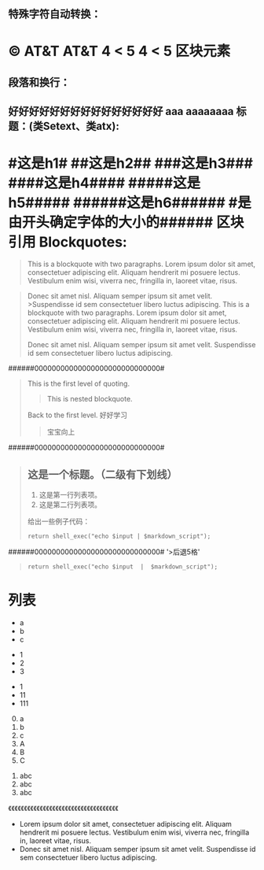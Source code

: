 特殊字符自动转换：
----
&copy;
AT&T
AT&amp;T
4 < 5
4 &lt; 5
区块元素
=======
段落和换行：
-----
好好好好好好好好好好好好好好好
aaa
aaaaaaaa
标题：(类Setext、类atx):
-----
#这是h1#
##这是h2##
###这是h3###
####这是h4####
#####这是h5#####
######这是h6######
#是由开头确定字体的大小的######
区块引用 Blockquotes:
========

> This is a blockquote with two paragraphs. Lorem ipsum dolor sit amet,
consectetuer adipiscing elit. Aliquam hendrerit mi posuere lectus.
Vestibulum enim wisi, viverra nec, fringilla in, laoreet vitae, risus.

> Donec sit amet nisl. Aliquam semper ipsum sit amet velit. >Suspendisse
>id sem consectetuer libero luctus adipiscing.
> This is a blockquote with two paragraphs. Lorem ipsum dolor sit amet,
> consectetuer adipiscing elit. Aliquam hendrerit mi posuere lectus.
> Vestibulum enim wisi, viverra nec, fringilla in, laoreet vitae, risus.
> 
> Donec sit amet nisl. Aliquam semper ipsum sit amet velit. Suspendisse
> id sem consectetuer libero luctus adipiscing.

######00000000000000000000000000000#
> This is the first level of quoting.
>
> > This is nested blockquote.
>
> Back to the first level.
> 好好学习
> >宝宝向上


######00000000000000000000000000000#

> ## 这是一个标题。（二级有下划线）
> 
> 1.   这是第一行列表项。
> 2.   这是第二行列表项。
> 
> 给出一些例子代码：
> 
>     return shell_exec("echo $input | $markdown_script");


######00000000000000000000000000000#
'>后退5格'
>     return shell_exec("echo $input  |  $markdown_script");

列表
======
* a
* b
* c
+ 1
+ 2
+ 3
- 1
- 11
- 111
0. a
0. b
0. c
0. A
0. B 
0. C
<ol>
	<li>abc</li>
	<li>abc</li>
	<li>abc</li>
</ol>

《《《《《《《《《《《《《《《《《《《《《《《《《《《《《《《《《《《
*   Lorem ipsum dolor sit amet, consectetuer adipiscing elit.
    Aliquam hendrerit mi posuere lectus. Vestibulum enim wisi,
    viverra nec, fringilla in, laoreet vitae, risus.
*   Donec sit amet nisl. Aliquam semper ipsum sit amet velit.
    Suspendisse id sem consectetuer libero luctus adipiscing.
